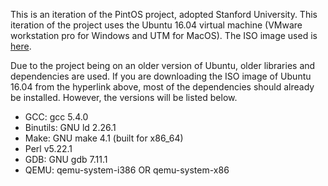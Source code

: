 This is an iteration of the PintOS project, adopted Stanford University.
This iteration of the project uses the Ubuntu 16.04 virtual machine (VMware workstation pro for Windows and UTM for MacOS).
The ISO image used is [here](https://releases.ubuntu.com/16.04/).

Due to the project being on an older version of Ubuntu, older libraries and dependencies are used. If you are downloading the
ISO image of Ubuntu 16.04 from the hyperlink above, most of the dependencies should already be installed. However, the versions
will be listed below.
<ul>
  <li>GCC: gcc 5.4.0</li>
  <li>Binutils: GNU ld 2.26.1</li>
  <li>Make: GNU make 4.1 (built for x86_64)</li>
  <li>Perl v5.22.1</li>
  <li>GDB: GNU gdb 7.11.1</li>
  <li>QEMU: qemu-system-i386 OR qemu-system-x86</li>
</ul>
